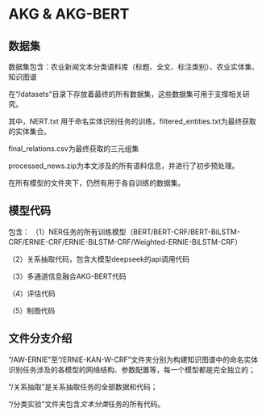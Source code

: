 # AKG & AKG-BERT

## 数据集
数据集包含：农业新闻文本分类语料库（标题、全文、标注类别）、农业实体集、知识图谱

在“/datasets"目录下存放着最终的所有数据集，这些数据集可用于支撑相关研究。

其中，NERT.txt 用于命名实体识别任务的训练，filtered_entities.txt为最终获取的实体集合。

final_relations.csv为最终获取的三元组集

processed_news.zip为本文涉及的所有语料信息，并进行了初步预处理。

在所有模型的文件夹下，仍然有用于各自训练的数据集。


## 模型代码
包含：
（1）NER任务的所有训练模型（BERT/BERT-CRF/BERT-BiLSTM-CRF/ERNIE-CRF/ERNIE-BiLSTM-CRF/Weighted-ERNIE-BiLSTM-CRF）

（2）关系抽取代码，包含大模型deepseek的api调用代码

（3）多通道信息融合AKG-BERT代码

（4）评估代码

（5）制图代码
 
## 文件分支介绍
“/AW-ERNIE”至“/ERNIE-KAN-W-CRF”文件夹分别为构建知识图谱中的命名实体识别任务涉及的各模型的网络结构、参数配置等，每一个模型都是完全独立的；

 “/关系抽取”是关系抽取任务的全部数据和代码；
 
 “/分类实验”文件夹包含*文本分类*任务的所有代码。
